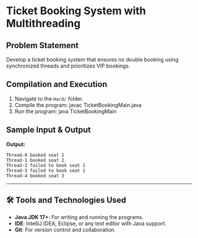 # Ticket Booking System with Multithreading

## Problem Statement
Develop a ticket booking system that ensures no double booking using synchronized threads and prioritizes VIP bookings.

## Compilation and Execution
1. Navigate to the `Hard/` folder.
2. Compile the program:
   javac TicketBookingMain.java
3. Run the program:
   java TicketBookingMain

## Sample Input & Output
**Output:**
```
Thread-0 booked seat 1
Thread-1 booked seat 2
Thread-2 failed to book seat 1
Thread-3 failed to book seat 2
Thread-4 booked seat 3
```

---

## 🛠️ Tools and Technologies Used
- **Java JDK 17+**: For writing and running the programs.
- **IDE**: IntelliJ IDEA, Eclipse, or any text editor with Java support.
- **Git**: For version control and collaboration.
